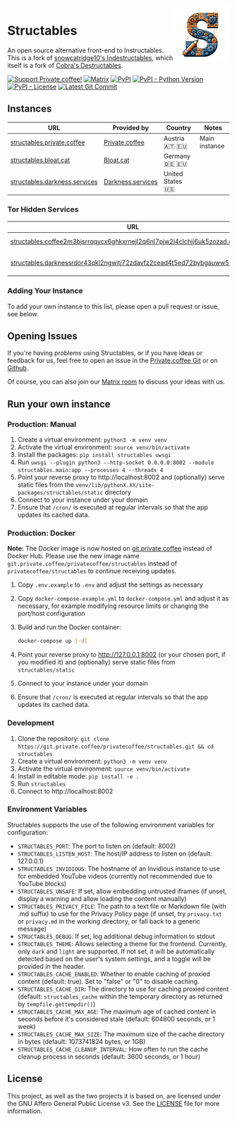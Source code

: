 <img align="right" src="src/structables/static/img/logo.png">

# Structables

An open source alternative front-end to Instructables. This is a fork of <a href="https://codeberg.org/indestructables/indestructables">snowcatridge10's Indestructables</a>, which itself is a fork of <a href="https://git.vern.cc/cobra/Destructables">Cobra's Destructables</a>.

[![Support Private.coffee!](https://shields.private.coffee/badge/private.coffee-support%20us!-pink?logo=coffeescript)](https://private.coffee)
[![Matrix](https://shields.private.coffee/badge/Matrix-join%20us!-blue?logo=matrix)](https://matrix.pcof.fi/#/#structables:private.coffee)
[![PyPI](https://shields.private.coffee/pypi/v/structables)](https://pypi.org/project/structables/)
[![PyPI - Python Version](https://shields.private.coffee/pypi/pyversions/structables)](https://pypi.org/project/structables/)
[![PyPI - License](https://shields.private.coffee/pypi/l/structables)](https://pypi.org/project/structables/)
[![Latest Git Commit](https://shields.private.coffee/gitea/last-commit/privatecoffee/structables?gitea_url=https://git.private.coffee)](https://git.private.coffee/privatecoffee/structables)

## Instances

<!-- START_INSTANCE_LIST type:eq=clearnet -->

| URL                                                                    | Provided by                                    | Country          | Notes         |
| ---------------------------------------------------------------------- | ---------------------------------------------- | ---------------- | ------------- |
| [structables.private.coffee](https://structables.private.coffee)       | [Private.coffee](https://private.coffee)       | Austria 🇦🇹 🇪🇺    | Main instance |
| [structables.bloat.cat](https://structables.bloat.cat)                 | [Bloat.cat](https://bloat.cat)                 | Germany 🇩🇪 🇪🇺    |               |
| [structables.darkness.services](https://structables.darkness.services) | [Darkness.services](https://darkness.services) | United States 🇺🇸 |               |

<!-- END_INSTANCE_LIST -->

### Tor Hidden Services

<!-- START_INSTANCE_LIST type:eq=onion -->

| URL                                                                                                                                                             | Provided by                                    | Country          | Notes         |
| --------------------------------------------------------------------------------------------------------------------------------------------------------------- | ---------------------------------------------- | ---------------- | ------------- |
| [structables.coffee2m3bjsrrqqycx6ghkxrnejl2q6nl7pjw2j4clchjj6uk5zozad.onion](http://structables.coffee2m3bjsrrqqycx6ghkxrnejl2q6nl7pjw2j4clchjj6uk5zozad.onion) | [Private.coffee](https://private.coffee)       | Austria 🇦🇹 🇪🇺    | Main instance |
| [structables.darknessrdor43qkl2ngwitj72zdavfz2cead4t5ed72bybgauww5lyd.onion](http://structables.darknessrdor43qkl2ngwitj72zdavfz2cead4t5ed72bybgauww5lyd.onion) | [Darkness.services](https://darkness.services) | United States 🇺🇸 |               |

<!-- END_INSTANCE_LIST -->

### Adding Your Instance

To add your own instance to this list, please open a pull request or issue, see below.

## Opening Issues

If you're having problems using Structables, or if you have ideas or feedback for us, feel free to open an issue in the [Private.coffee Git](https://git.private.coffee/PrivateCoffee/structables/issues) or on [Github](https://github.com/PrivateCoffee/structables/issues).

Of course, you can also join our [Matrix room](https://matrix.pcof.fi/#/#structables:private.coffee) to discuss your ideas with us.

## Run your own instance

### Production: Manual

1. Create a virtual environment: `python3 -m venv venv`
2. Activate the virtual environment: `source venv/bin/activate`
3. Install the packages: `pip install structables uwsgi`
4. Run `uwsgi --plugin python3 --http-socket 0.0.0.0:8002 --module structables.main:app --processes 4 --threads 4`
5. Point your reverse proxy to http://localhost:8002 and (optionally) serve static files from the `venv/lib/pythonX.XX/site-packages/structables/static` directory
6. Connect to your instance under your domain
7. Ensure that `/cron/` is executed at regular intervals so that the app updates its cached data.

### Production: Docker

**Note:** The Docker image is now hosted on [git.private.coffee](https://git.private.coffee/privatecoffee/structables/packages) instead of Docker Hub. Please use the new image name `git.private.coffee/privatecoffee/structables` instead of `privatecoffee/structables` to continue receiving updates.

1. Copy `.env.example` to `.env` and adjust the settings as necessary
2. Copy `docker-compose-example.yml` to `docker-compose.yml` and adjust it as necessary, for example modifying resource limits or changing the port/host configuration
3. Build and run the Docker container:

   ```sh
   docker-compose up [-d]
   ```

4. Point your reverse proxy to http://127.0.0.1:8002 (or your chosen port, if you modified it) and (optionally) serve static files from `structables/static`
5. Connect to your instance under your domain
6. Ensure that `/cron/` is executed at regular intervals so that the app updates its cached data.

### Development

1. Clone the repository: `git clone https://git.private.coffee/privatecoffee/structables.git && cd structables`
2. Create a virtual environment: `python3 -m venv venv`
3. Activate the virtual environment: `source venv/bin/activate`
4. Install in editable mode: `pip install -e .`
5. Run `structables`
6. Connect to http://localhost:8002

### Environment Variables

Structables supports the use of the following environment variables for configuration:

- `STRUCTABLES_PORT`: The port to listen on (default: 8002)
- `STRUCTABLES_LISTEN_HOST`: The host/IP address to listen on (default: 127.0.0.1)
- `STRUCTABLES_INVIDIOUS`: The hostname of an Invidious instance to use for embedded YouTube videos (currently not recommended due to YouTube blocks)
- `STRUCTABLES_UNSAFE`: If set, allow embedding untrusted iframes (if unset, display a warning and allow loading the content manually)
- `STRUCTABLES_PRIVACY_FILE`: The path to a text file or Markdown file (with .md suffix) to use for the Privacy Policy page (if unset, try `privacy.txt` or `privacy.md` in the working directory, or fall back to a generic message)
- `STRUCTABLES_DEBUG`: If set, log additional debug information to stdout
- `STRUCTABLES_THEME`: Allows selecting a theme for the frontend. Currently, only `dark` and `light` are supported. If not set, it will be automatically detected based on the user's system settings, and a toggle will be provided in the header.
- `STRUCTABLES_CACHE_ENABLED`: Whether to enable caching of proxied content (default: true). Set to "false" or "0" to disable caching.
- `STRUCTABLES_CACHE_DIR`: The directory to use for caching proxied content (default: `structables_cache` within the temporary directory as returned by `tempfile.gettempdir()`)
- `STRUCTABLES_CACHE_MAX_AGE`: The maximum age of cached content in seconds before it's considered stale (default: 604800 seconds, or 1 week)
- `STRUCTABLES_CACHE_MAX_SIZE`: The maximum size of the cache directory in bytes (default: 1073741824 bytes, or 1GB)
- `STRUCTABLES_CACHE_CLEANUP_INTERVAL`: How often to run the cache cleanup process in seconds (default: 3600 seconds, or 1 hour)

## License

This project, as well as the two projects it is based on, are licensed under the GNU Affero General Public License v3. See the [LICENSE](LICENSE) file for more information.
